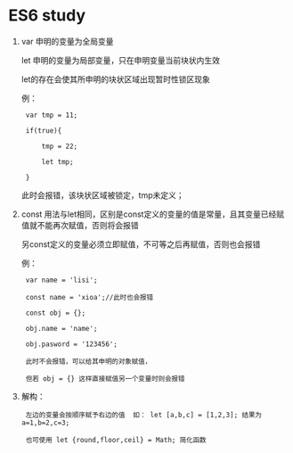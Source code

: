 ES6 study
=========

1.
	var 申明的变量为全局变量

	let 申明的变量为局部变量，只在申明变量当前块状内生效

	let的存在会使其所申明的块状区域出现暂时性锁区现象

	例： 

		var tmp = 11;

		if(true){

			tmp = 22;

			let tmp;

		}

	此时会报错，该块状区域被锁定，tmp未定义；

2.
	const 用法与let相同，区别是const定义的变量的值是常量，且其变量已经赋值就不能再次赋值，否则将会报错
	
	另const定义的变量必须立即赋值，不可等之后再赋值，否则也会报错

	例：

		var name = 'lisi';

		const name = 'xioa';//此时也会报错

		const obj = {};

		obj.name = 'name';

		obj.pasword = '123456';

		此时不会报错，可以给其申明的对象赋值，

		但若 obj = {} 这样直接赋值另一个变量时则会报错 

3.
	解构：

		左边的变量会按顺序赋予右边的值  如： let [a,b,c] = [1,2,3]; 结果为 a=1,b=2,c=3;

		也可使用 let {round,floor,ceil} = Math; 简化函数